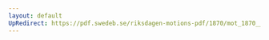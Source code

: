 ```yaml
---
layout: default
UpRedirect: https://pdf.swedeb.se/riksdagen-motions-pdf/1870/mot_1870__ak__00201/mot_1870__ak__00201_002.pdf
---
```

